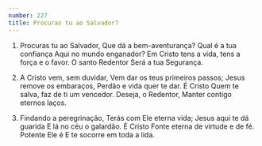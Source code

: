 ```yaml
---
number: 227
title: Procuras tu ao Salvador?
---
```


1. Procuras tu ao Salvador,
  Que dá a bem-aventurança?
  Qual é a tua confiança
  Aqui no mundo enganador?
  Em Cristo tens a vida, tens a força e o favor.
  O santo Redentor
  Será a tua Segurança.

2. A Cristo vem, sem duvidar,
  Vem dar os teus primeiros passos;
  Jesus remove os embaraços,
  Perdão e vida quer te dar.
  É Cristo Quem te salva, faz de ti um vencedor.
  Deseja, o Redentor,
  Manter contigo eternos laços.

3. Findando a peregrinação,
  Terás com Ele eterna vida;
  Jesus aqui te dá guarida
  E lá no céu o galardão.
  É Cristo Fonte eterna de virtude e de fé.
  Potente Ele é
  E te socorre em toda a lida.
